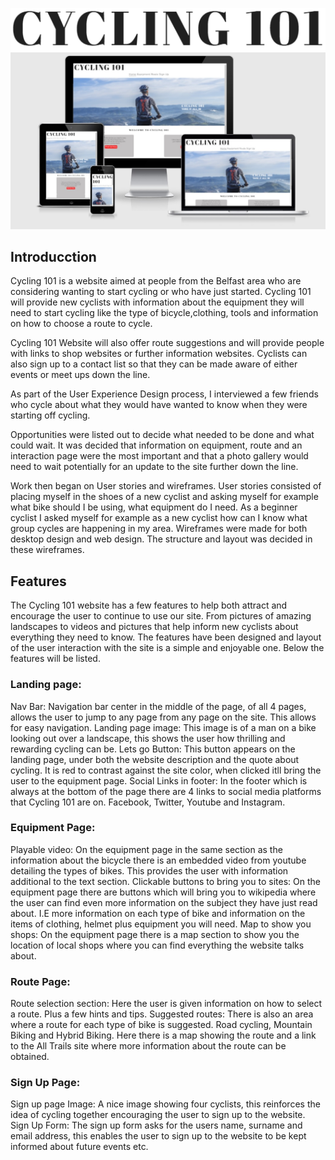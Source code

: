 ![Cycling 101 Logo](https://github.com/Gh0ul5lay3r-91/Cycling-101/blob/master/Assests/Images/logo.png)
![Cycling 101 Devices](https://github.com/Gh0ul5lay3r-91/Cycling-101/blob/master/Assests/Images/siteExample.jpg)

## Introducction

Cycling 101 is a website aimed at people from the Belfast area who are considering wanting to start cycling or who have just started. Cycling 101 will provide new cyclists with information about the equipment they will need to start cycling like the type of bicycle,clothing, tools and information on how to choose a route to cycle. 

Cycling 101 Website will also offer route suggestions and will provide people with links to shop websites or further information websites. Cyclists can also sign up to a contact list so that they can be made aware of either events or meet ups down the line.

As part of the User Experience Design process, I interviewed a few friends who cycle about what they would have wanted to know when they were starting off cycling.

Opportunities were listed out to decide what needed to be done and what could wait. It was decided that information on equipment, route and an interaction page were the most important and that a photo gallery would need to wait potentially for an update to the site further down the line. 

Work then began on User stories and wireframes. User stories consisted of placing myself in the shoes of a new cyclist and asking myself for example what bike should I be using, what equipment do I need. As a beginner cyclist I asked myself for example as a new cyclist how can I know what group cycles are happening in my area. Wireframes were made for both desktop design and web design. The structure and layout was decided in these wireframes.

## Features

The Cycling 101 website has a few features to help both attract and encourage the user to continue to use our site. From pictures of amazing landscapes to videos and pictures that help inform new cyclists about everything they need to know. The features have been designed and layout of the user interaction with the site is a simple and enjoyable one. Below the features will be listed.

### Landing page:
Nav Bar: Navigation bar center in the middle of the page, of all 4 pages, allows the user to jump to any page from any page on the site. This allows for easy navigation.
Landing page image: This image is of a man on a bike looking out over a landscape, this shows the user how thrilling and rewarding cycling can be.
Lets go Button: This button appears on the landing page, under both the website description and the quote about cycling. It is red to contrast against the site color, when clicked itll bring the user to the equipment page.
Social Links in footer: In the footer which is always at the bottom of the page there are 4 links to social media platforms that Cycling 101 are on. Facebook, Twitter, Youtube and Instagram.

### Equipment Page:
Playable video: On the equipment page in the same section as the information about the bicycle there is an embedded video from youtube detailing the types of bikes. This provides the user with information additional to the text section.
Clickable buttons to bring you to sites: On the equipment page there are buttons which will bring you to wikipedia where the user can find even more information on the subject they have just read about. I.E more information on each type of bike and information on the items of clothing, helmet plus equipment you will need.
Map to show you shops: On the equipment page there is a map section to show you the location of local shops where you can find everything the website talks about.

### Route Page:
Route selection section: Here the user is given information on how to select a route. Plus a few hints and tips.
Suggested routes: There is also an area where a route for each type of bike is suggested. Road cycling, Mountain Biking and Hybrid Biking. Here there is a map showing the route and a link to the All Trails site where more information about the route can be obtained.

### Sign Up Page:
Sign up page Image: A nice image showing four cyclists, this reinforces the idea of cycling together encouraging the user to sign up to the website.
Sign Up Form: The sign up form asks for the users name, surname and email address, this enables the user to sign up to the website to be kept informed about future events etc.


